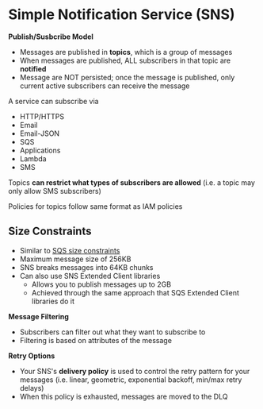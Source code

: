 # Simple Notification Service (SNS)

**Publish/Susbcribe Model**
- Messages are published in **topics**, which is a group of messages
- When messages are published, ALL subscribers in that topic are **notified**
- Message are NOT persisted; once the message is published, only current active subscribers can receive the message

A service can subscribe via
- HTTP/HTTPS
- Email
- Email-JSON
- SQS
- Applications
- Lambda
- SMS

Topics **can restrict what types of subscribers are allowed** (i.e. a topic may only allow SMS subscribers)

Policies for topics follow same format as IAM policies

## Size Constraints
- Similar to [SQS size constraints](./sqs.md#size-constraints)
- Maximum message size of 256KB
- SNS breaks messages into 64KB chunks
- Can also use SNS Extended Client libraries
	- Allows you to publish messages up to 2GB
	- Achieved through the same approach that SQS Extended Client libraries do it

**Message Filtering**
- Subscribers can filter out what they want to subscribe to
- Filtering is based on attributes of the message

**Retry Options**
- Your SNS's **delivery policy** is used to control the retry pattern for your messages (i.e. linear, geometric, exponential backoff, min/max retry delays)
- When this policy is exhausted, messages are moved to the DLQ
